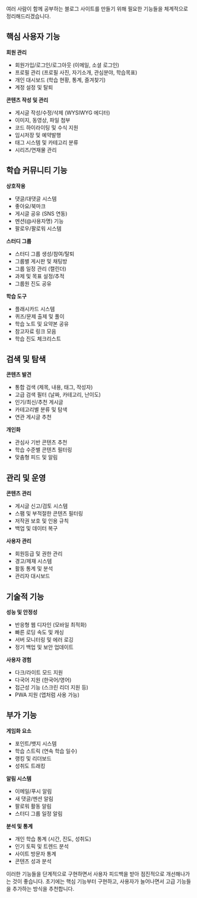 여러 사람이 함께 공부하는 블로그 사이트를 만들기 위해 필요한 기능들을 체계적으로 정리해드리겠습니다.

## 핵심 사용자 기능

**회원 관리**
- 회원가입/로그인/로그아웃 (이메일, 소셜 로그인)
- 프로필 관리 (프로필 사진, 자기소개, 관심분야, 학습목표)
- 개인 대시보드 (학습 현황, 통계, 즐겨찾기)
- 계정 설정 및 탈퇴

**콘텐츠 작성 및 관리**
- 게시글 작성/수정/삭제 (WYSIWYG 에디터)
- 이미지, 동영상, 파일 첨부
- 코드 하이라이팅 및 수식 지원
- 임시저장 및 예약발행
- 태그 시스템 및 카테고리 분류
- 시리즈/연재물 관리

## 학습 커뮤니티 기능

**상호작용**
- 댓글/대댓글 시스템
- 좋아요/북마크
- 게시글 공유 (SNS 연동)
- 멘션(@사용자명) 기능
- 팔로우/팔로워 시스템

**스터디 그룹**
- 스터디 그룹 생성/참여/탈퇴
- 그룹별 게시판 및 채팅방
- 그룹 일정 관리 (캘린더)
- 과제 및 목표 설정/추적
- 그룹원 진도 공유

**학습 도구**
- 플래시카드 시스템
- 퀴즈/문제 출제 및 풀이
- 학습 노트 및 요약본 공유
- 참고자료 링크 모음
- 학습 진도 체크리스트

## 검색 및 탐색

**콘텐츠 발견**
- 통합 검색 (제목, 내용, 태그, 작성자)
- 고급 검색 필터 (날짜, 카테고리, 난이도)
- 인기/최신/추천 게시글
- 카테고리별 분류 및 탐색
- 연관 게시글 추천

**개인화**
- 관심사 기반 콘텐츠 추천
- 학습 수준별 콘텐츠 필터링
- 맞춤형 피드 및 알림

## 관리 및 운영

**콘텐츠 관리**
- 게시글 신고/검토 시스템
- 스팸 및 부적절한 콘텐츠 필터링
- 저작권 보호 및 인용 규칙
- 백업 및 데이터 복구

**사용자 관리**
- 회원등급 및 권한 관리
- 경고/제재 시스템
- 활동 통계 및 분석
- 관리자 대시보드

## 기술적 기능

**성능 및 안정성**
- 반응형 웹 디자인 (모바일 최적화)
- 빠른 로딩 속도 및 캐싱
- 서버 모니터링 및 에러 로깅
- 정기 백업 및 보안 업데이트

**사용자 경험**
- 다크/라이트 모드 지원
- 다국어 지원 (한국어/영어)
- 접근성 기능 (스크린 리더 지원 등)
- PWA 지원 (앱처럼 사용 가능)

## 부가 기능

**게임화 요소**
- 포인트/뱃지 시스템
- 학습 스트릭 (연속 학습 일수)
- 랭킹 및 리더보드
- 성취도 트래킹

**알림 시스템**
- 이메일/푸시 알림
- 새 댓글/멘션 알림
- 팔로워 활동 알림
- 스터디 그룹 일정 알림

**분석 및 통계**
- 개인 학습 통계 (시간, 진도, 성취도)
- 인기 토픽 및 트렌드 분석
- 사이트 방문자 통계
- 콘텐츠 성과 분석

이러한 기능들을 단계적으로 구현하면서 사용자 피드백을 받아 점진적으로 개선해나가는 것이 좋습니다. 초기에는 핵심 기능부터 구현하고, 사용자가 늘어나면서 고급 기능들을 추가하는 방식을 추천합니다.